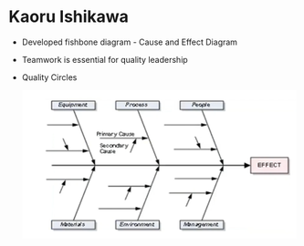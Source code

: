 # Kaoru Ishikawa

- Developed fishbone diagram - Cause and Effect Diagram
- Teamwork is essential for quality leadership
- Quality Circles
    
    ![Screenshot 2024-05-24 at 3.25.55 PM.png](Kaoru%20Ishikawa%20885722aa8fa846f1ad1176010d97e31e/Screenshot_2024-05-24_at_3.25.55_PM.png)